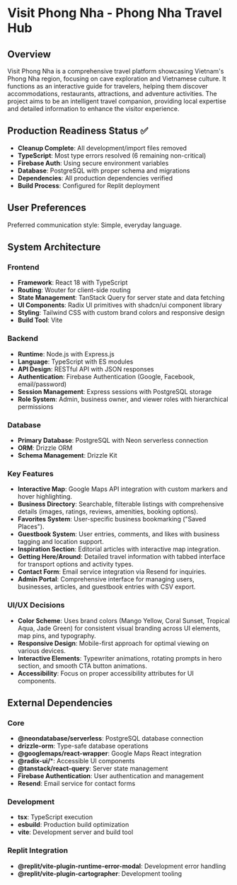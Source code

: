 # Visit Phong Nha - Phong Nha Travel Hub

## Overview
Visit Phong Nha is a comprehensive travel platform showcasing Vietnam's Phong Nha region, focusing on cave exploration and Vietnamese culture. It functions as an interactive guide for travelers, helping them discover accommodations, restaurants, attractions, and adventure activities. The project aims to be an intelligent travel companion, providing local expertise and detailed information to enhance the visitor experience.

## Production Readiness Status ✅
- **Cleanup Complete**: All development/import files removed
- **TypeScript**: Most type errors resolved (6 remaining non-critical)
- **Firebase Auth**: Using secure environment variables  
- **Database**: PostgreSQL with proper schema and migrations
- **Dependencies**: All production dependencies verified
- **Build Process**: Configured for Replit deployment

## User Preferences
Preferred communication style: Simple, everyday language.

## System Architecture

### Frontend
- **Framework**: React 18 with TypeScript
- **Routing**: Wouter for client-side routing
- **State Management**: TanStack Query for server state and data fetching
- **UI Components**: Radix UI primitives with shadcn/ui component library
- **Styling**: Tailwind CSS with custom brand colors and responsive design
- **Build Tool**: Vite

### Backend
- **Runtime**: Node.js with Express.js
- **Language**: TypeScript with ES modules
- **API Design**: RESTful API with JSON responses
- **Authentication**: Firebase Authentication (Google, Facebook, email/password)
- **Session Management**: Express sessions with PostgreSQL storage
- **Role System**: Admin, business owner, and viewer roles with hierarchical permissions

### Database
- **Primary Database**: PostgreSQL with Neon serverless connection
- **ORM**: Drizzle ORM
- **Schema Management**: Drizzle Kit

### Key Features
- **Interactive Map**: Google Maps API integration with custom markers and hover highlighting.
- **Business Directory**: Searchable, filterable listings with comprehensive details (images, ratings, reviews, amenities, booking options).
- **Favorites System**: User-specific business bookmarking ("Saved Places").
- **Guestbook System**: User entries, comments, and likes with business tagging and location support.
- **Inspiration Section**: Editorial articles with interactive map integration.
- **Getting Here/Around**: Detailed travel information with tabbed interface for transport options and activity types.
- **Contact Form**: Email service integration via Resend for inquiries.
- **Admin Portal**: Comprehensive interface for managing users, businesses, articles, and guestbook entries with CSV export.

### UI/UX Decisions
- **Color Scheme**: Uses brand colors (Mango Yellow, Coral Sunset, Tropical Aqua, Jade Green) for consistent visual branding across UI elements, map pins, and typography.
- **Responsive Design**: Mobile-first approach for optimal viewing on various devices.
- **Interactive Elements**: Typewriter animations, rotating prompts in hero section, and smooth CTA button animations.
- **Accessibility**: Focus on proper accessibility attributes for UI components.

## External Dependencies

### Core
- **@neondatabase/serverless**: PostgreSQL database connection
- **drizzle-orm**: Type-safe database operations
- **@googlemaps/react-wrapper**: Google Maps React integration
- **@radix-ui/***: Accessible UI components
- **@tanstack/react-query**: Server state management
- **Firebase Authentication**: User authentication and management
- **Resend**: Email service for contact forms

### Development
- **tsx**: TypeScript execution
- **esbuild**: Production build optimization
- **vite**: Development server and build tool

### Replit Integration
- **@replit/vite-plugin-runtime-error-modal**: Development error handling
- **@replit/vite-plugin-cartographer**: Development tooling